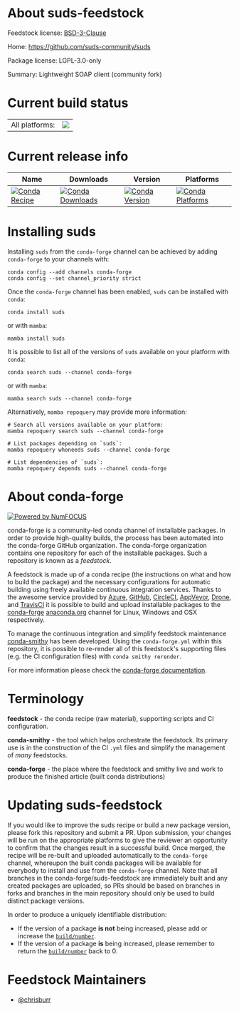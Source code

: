 About suds-feedstock
====================

Feedstock license: [BSD-3-Clause](https://github.com/conda-forge/suds-feedstock/blob/main/LICENSE.txt)

Home: https://github.com/suds-community/suds

Package license: LGPL-3.0-only

Summary: Lightweight SOAP client (community fork)

Current build status
====================


<table><tr><td>All platforms:</td>
    <td>
      <a href="https://dev.azure.com/conda-forge/feedstock-builds/_build/latest?definitionId=16968&branchName=main">
        <img src="https://dev.azure.com/conda-forge/feedstock-builds/_apis/build/status/suds-feedstock?branchName=main">
      </a>
    </td>
  </tr>
</table>

Current release info
====================

| Name | Downloads | Version | Platforms |
| --- | --- | --- | --- |
| [![Conda Recipe](https://img.shields.io/badge/recipe-suds-green.svg)](https://anaconda.org/conda-forge/suds) | [![Conda Downloads](https://img.shields.io/conda/dn/conda-forge/suds.svg)](https://anaconda.org/conda-forge/suds) | [![Conda Version](https://img.shields.io/conda/vn/conda-forge/suds.svg)](https://anaconda.org/conda-forge/suds) | [![Conda Platforms](https://img.shields.io/conda/pn/conda-forge/suds.svg)](https://anaconda.org/conda-forge/suds) |

Installing suds
===============

Installing `suds` from the `conda-forge` channel can be achieved by adding `conda-forge` to your channels with:

```
conda config --add channels conda-forge
conda config --set channel_priority strict
```

Once the `conda-forge` channel has been enabled, `suds` can be installed with `conda`:

```
conda install suds
```

or with `mamba`:

```
mamba install suds
```

It is possible to list all of the versions of `suds` available on your platform with `conda`:

```
conda search suds --channel conda-forge
```

or with `mamba`:

```
mamba search suds --channel conda-forge
```

Alternatively, `mamba repoquery` may provide more information:

```
# Search all versions available on your platform:
mamba repoquery search suds --channel conda-forge

# List packages depending on `suds`:
mamba repoquery whoneeds suds --channel conda-forge

# List dependencies of `suds`:
mamba repoquery depends suds --channel conda-forge
```


About conda-forge
=================

[![Powered by
NumFOCUS](https://img.shields.io/badge/powered%20by-NumFOCUS-orange.svg?style=flat&colorA=E1523D&colorB=007D8A)](https://numfocus.org)

conda-forge is a community-led conda channel of installable packages.
In order to provide high-quality builds, the process has been automated into the
conda-forge GitHub organization. The conda-forge organization contains one repository
for each of the installable packages. Such a repository is known as a *feedstock*.

A feedstock is made up of a conda recipe (the instructions on what and how to build
the package) and the necessary configurations for automatic building using freely
available continuous integration services. Thanks to the awesome service provided by
[Azure](https://azure.microsoft.com/en-us/services/devops/), [GitHub](https://github.com/),
[CircleCI](https://circleci.com/), [AppVeyor](https://www.appveyor.com/),
[Drone](https://cloud.drone.io/welcome), and [TravisCI](https://travis-ci.com/)
it is possible to build and upload installable packages to the
[conda-forge](https://anaconda.org/conda-forge) [anaconda.org](https://anaconda.org/)
channel for Linux, Windows and OSX respectively.

To manage the continuous integration and simplify feedstock maintenance
[conda-smithy](https://github.com/conda-forge/conda-smithy) has been developed.
Using the ``conda-forge.yml`` within this repository, it is possible to re-render all of
this feedstock's supporting files (e.g. the CI configuration files) with ``conda smithy rerender``.

For more information please check the [conda-forge documentation](https://conda-forge.org/docs/).

Terminology
===========

**feedstock** - the conda recipe (raw material), supporting scripts and CI configuration.

**conda-smithy** - the tool which helps orchestrate the feedstock.
                   Its primary use is in the construction of the CI ``.yml`` files
                   and simplify the management of *many* feedstocks.

**conda-forge** - the place where the feedstock and smithy live and work to
                  produce the finished article (built conda distributions)


Updating suds-feedstock
=======================

If you would like to improve the suds recipe or build a new
package version, please fork this repository and submit a PR. Upon submission,
your changes will be run on the appropriate platforms to give the reviewer an
opportunity to confirm that the changes result in a successful build. Once
merged, the recipe will be re-built and uploaded automatically to the
`conda-forge` channel, whereupon the built conda packages will be available for
everybody to install and use from the `conda-forge` channel.
Note that all branches in the conda-forge/suds-feedstock are
immediately built and any created packages are uploaded, so PRs should be based
on branches in forks and branches in the main repository should only be used to
build distinct package versions.

In order to produce a uniquely identifiable distribution:
 * If the version of a package **is not** being increased, please add or increase
   the [``build/number``](https://docs.conda.io/projects/conda-build/en/latest/resources/define-metadata.html#build-number-and-string).
 * If the version of a package **is** being increased, please remember to return
   the [``build/number``](https://docs.conda.io/projects/conda-build/en/latest/resources/define-metadata.html#build-number-and-string)
   back to 0.

Feedstock Maintainers
=====================

* [@chrisburr](https://github.com/chrisburr/)

